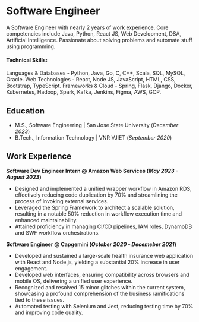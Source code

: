 # Software Engineer
A Software Engineer with nearly 2 years of work experience. Core competencies include Java, Python, React JS, Web Development, DSA, Artificial Intelligence. Passionate about solving problems and automate stuff using programming.


#### Technical Skills: 
Languages & Databases - Python, Java, Go, C, C++, Scala, SQL, MySQL, Oracle. 
Web Technologies - React, Node JS, JavaScript, HTML, CSS, Bootstrap, TypeScript.
Frameworks & Cloud - Spring, Flask, Django, Docker, Kubernetes, Hadoop, Spark, Kafka, Jenkins, Figma, AWS, GCP.

## Education							       		
- M.S., Software Engineering	| San Jose State University (_December 2023_)	 			        		
- B.Tech., Information Technology | VNR VJIET (_September 2020_)

## Work Experience
**Software Dev Engineer Intern @ Amazon Web Services (_May 2023 - August 2023_)**
- Designed and implemented a unified wrapper workflow in Amazon RDS, effectively reducing code duplication by 70% and streamlining the process of invoking external services.
- Leveraged the Spring Framework to architect a scalable solution, resulting in a notable 50% reduction in workflow execution time and enhanced maintainability.
- Attained proficiency in managing CI/CD pipelines, IAM roles, DynamoDB and SWF workflow orchestrations.

**Software Engineer @ Capgemini (_October 2020 - Decemeber 2021_)**
- Developed and sustained a large-scale health insurance web application with React and Node.js, yielding a substantial 20% increase in user engagement.
- Developed web interfaces, ensuring compatibility across browsers and mobile OS, delivering a unified user experience.
- Recognized and resolved 15 minor glitches within the current system, showcasing a profound comprehension of the business ramifications tied to these issues.
- Automated testing with Selenium and Jest, reducing testing time by 70% and improving code quality.
